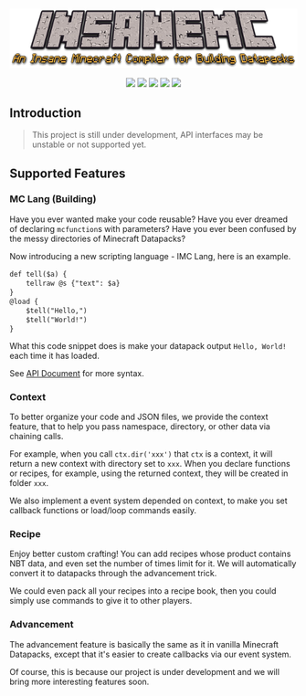 <br>
<p align="center">
	<img src="./assets/logo.png">
</p>
<p align="center">
	<img src="https://img.shields.io/badge/build-passing-brightgreen.svg?style=flat">
	<img src="https://img.shields.io/badge/contributions-welcome-brightgreen.svg?style=flat">
	<img src="https://badge.fury.io/js/insane-mc.svg">
	<img src="https://tokei.rs/b1/github/insane-mc/imc">
	<img src="https://hits.dwyl.com/insane-mc/imc.svg?style=flat">
</p>

## Introduction

> This project is still under development, API interfaces may be unstable or not supported yet.



## Supported Features


### MC Lang (Building)

Have you ever wanted make your code reusable? Have you ever dreamed of declaring `mcfunction`s with parameters? Have you ever been confused by the messy directories of Minecraft Datapacks?

Now introducing a new scripting language - IMC Lang, here is an example.

```plain
def tell($a) {
	tellraw @s {"text": $a}
}
@load {
	$tell("Hello,")
	$tell("World!")
}
```

What this code snippet does is make your datapack output `Hello, World!` each time it has loaded.

See [API Document](#) for more syntax.


### Context

To better organize your code and JSON files, we provide the context feature, that to help you pass namespace, directory, or other data via chaining calls.

For example, when you call `ctx.dir('xxx')` that `ctx` is a context, it will return a new context with directory set to `xxx`. When you declare functions or recipes, for example, using the returned context, they will be created in folder `xxx`.

We also implement a event system depended on context, to make you set callback functions or load/loop commands easily.


### Recipe

Enjoy better custom crafting! You can add recipes whose product contains NBT data, and even set the number of times limit for it. We will automatically convert it to datapacks through the advancement trick.

We could even pack all your recipes into a recipe book, then you could simply use commands to give it to other players.


### Advancement

The advancement feature is basically the same as it in vanilla Minecraft Datapacks, except that it's easier to create callbacks via our event system.

Of course, this is because our project is under development and we will bring more interesting features soon.
